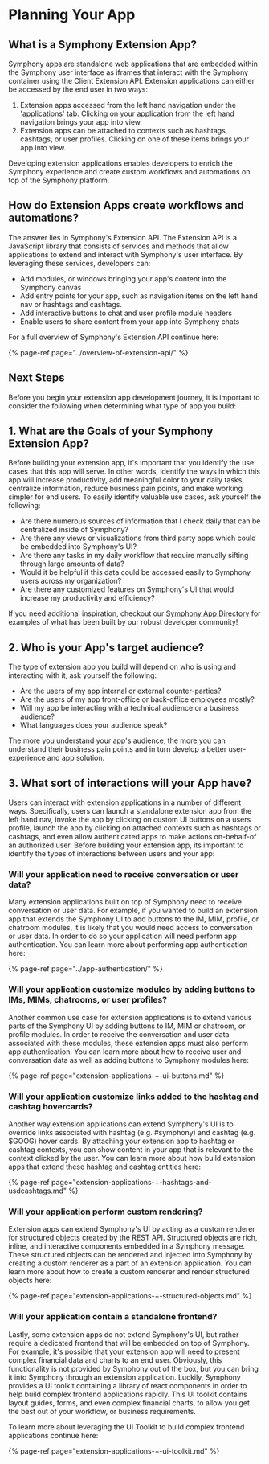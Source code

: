 # Planning Your App

## What is a Symphony Extension App?

Symphony apps are standalone web applications that are embedded within the Symphony user interface as iframes that interact with the Symphony container using the Client Extension API.  Extension applications can either be accessed by the end user in two ways: 

1. Extension apps accessed from the left hand navigation under the 'applications' tab.  Clicking on your application from the left hand navigation brings your app into view
2. Extension apps can be attached to contexts such as hashtags, cashtags, or user profiles.  Clicking on one of these items brings your app into view.    

Developing extension applications enables developers to enrich the Symphony experience and create custom workflows and automations on top of the Symphony platform.

## How do Extension Apps create workflows and automations?

The answer lies in Symphony's Extension API.  The Extension API is a JavaScript library that consists of services and methods that allow applications to extend and interact with Symphony's user interface.  By leveraging these services, developers can:

* Add modules, or windows bringing your app's content into the Symphony canvas
* Add entry points for your app, such as navigation items on the left hand nav or hashtags and cashtags.
* Add interactive buttons to chat and user profile module headers
* Enable users to share content from your app into Symphony chats

For a full overview of Symphony's Extension API continue here:

{% page-ref page="../overview-of-extension-api/" %}

##  Next Steps

Before you begin your extension app development journey, it is important to consider the following when determining what type of app you build:

## 1.  What are the Goals of your Symphony Extension App?

Before building your extension app, it's important that you identify the use cases that this app will serve.  In other words, identify the ways in which this app will increase productivity, add meaningful color to your daily tasks, centralize information, reduce business pain points, and make working simpler for end users.  To easily identify valuable use cases, ask yourself the following:

* Are there numerous sources of information that I check daily that can be centralized inside of Symphony?
* Are there any views or visualizations from third party apps which could be embedded into Symphony's UI?
* Are there any tasks in my daily workflow that require manually sifting through large amounts of data?
* Would it be helpful if this data could be accessed easily to Symphony users across my organization?
* Are there any customized features on Symphony's UI that would increase my productivity and efficiency?

If you need additional inspiration, checkout our [Symphony App Directory](https://symphony.com/resource/app-directory/) for examples of what has been built by our robust developer community!

## 2.  Who is your App's target audience?

The type of extension app you build will depend on who is using and interacting with it, ask yourself the following:

* Are the users of my app internal or external counter-parties?
* Are the users of my app front-office or back-office employees mostly?
* Will my app be interacting with a technical audience or a business audience?
* What languages does your audience speak?

The more you understand your app's audience, the more you can understand their business pain points and in turn develop a better user-experience and app solution.

## 3.  What sort of interactions will your App have?

Users can interact with extension applications in a number of different ways.  Specifically, users can launch a standalone extension app from the left hand nav, invoke the app by clicking on custom UI buttons on a users profile, launch the app by clicking on attached contexts such as hashtags or cashtags, and even allow authenticated apps to make actions on-behalf-of an authorized user.  Before building your extension app, its important to identify the types of interactions between users and your app:

### Will your application need to receive conversation or user data?

Many extension applications built on top of Symphony need to receive conversation or user data.  For example, if you wanted to build an extension app that extends the Symphony UI to add buttons to the IM, MIM, profile, or chatroom modules, it is likely that you would need access to conversation or user data.  In order to do so your application will need perform app authentication.  You can learn more about performing app authentication here:

{% page-ref page="../app-authentication/" %}

### Will your application customize modules by adding buttons to IMs, MIMs, chatrooms, or user profiles?

Another common use case for extension applications is to extend various parts of the Symphony UI by adding buttons to IM, MIM or chatroom, or profile modules.  In order to receive the conversation and user data associated with these modules, these extension apps must also perform app authentication.  You can learn more about how to receive user and conversation data as well as adding buttons to Symphony modules here:

{% page-ref page="extension-applications-+-ui-buttons.md" %}

### Will your application customize links added to the hashtag and cashtag hovercards?

Another way extension applications can extend Symphony's UI is to override links associated with hashtag \(e.g. \#symphony\) and cashtag \(e.g. $GOOG\) hover cards.  By attaching your extension app to hashtag or cashtag contexts, you can show content in your app that is relevant to the context clicked by the user.  You can learn more about how build extension apps that extend these hashtag and cashtag entities here:

{% page-ref page="extension-applications-+-hashtags-and-usdcashtags.md" %}

### Will your application perform custom rendering?

Extension apps can extend Symphony's UI by acting as a custom renderer for structured objects created by the REST API.  Structured objects are rich, inline, and interactive components embedded in a Symphony message.  These structured objects can be rendered and injected into Symphony by creating a custom renderer as a part of an extension application.  You can learn more about how to create a custom renderer and render structured objects here:

{% page-ref page="extension-applications-+-structured-objects.md" %}

### Will your application contain a standalone frontend?

Lastly, some extension apps do not extend Symphony's UI, but rather require a dedicated  frontend that will be embedded on top of Symphony.  For example, it's possible that your extension app will need to present complex financial data and charts to an end user.  Obviously, this functionality is not provided by Symphony out of the box, but you can bring it into Symphony through an extension application.  Luckily, Symphony provides a UI toolkit containing a library of react components in order to help build complex frontend applications rapidly.  This UI toolkit contains layout guides, forms, and even complex financial charts, to allow you get the best out of your workflow, or business requirements.

To learn more about leveraging the UI Toolkit to build complex frontend applications continue here:

{% page-ref page="extension-applications-+-ui-toolkit.md" %}

